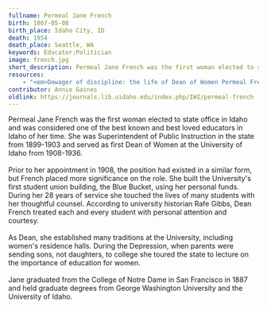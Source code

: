 ```yaml
---
fullname: Permeal Jane French
birth: 1867-05-08
birth_place: Idaho City, ID
death: 1954
death_place: Seattle, WA
keywords: Educator;Politician
image: french.jpg
short_description: Permeal Jane French was the first woman elected to state office in Idaho when she became the Superintendent of Public Instruction in 1899. Additionally, she was the first Dean of Women at the University of Idaho (1908-1936) and was considered one of the best known and loved educators in Idaho at the time. Permeal was an advocate for women's education and held degrees from the University of Idaho and George Washington University.
resources: 
    - "<em>Dowager of discipline: the life of Dean of Women Permeal French</em>, Dick D'Easum."
contributor: Annie Gaines
oldlink: https://journals.lib.uidaho.edu/index.php/IWI/permeal-french
---
```


Permeal Jane French was the first woman elected to state office in Idaho and was considered one of the best known and best loved educators in Idaho of her time. She was Superintendent of Public Instruction in the state from 1899-1903 and served as first Dean of Women at the University of Idaho from 1908-1936. <br><br> Prior to her appointment in 1908, the position had existed in a similar form, but French placed more significance on the role. She built the University's first student union building, the Blue Bucket, using her personal funds. During her 28 years of service she touched the lives of many students with her thoughtful counsel. According to university historian Rafe Gibbs, Dean French treated each and every student with personal attention and courtesy. <br><br> As Dean, she established many traditions at the University, including women's residence halls. During the Depression, when parents were sending sons, not daughters, to college she toured the state to lecture on the importance of education for women. <br><br> Jane graduated from the College of Notre Dame in San Francisco in 1887 and held graduate degrees from George Washington University and the University of Idaho.

